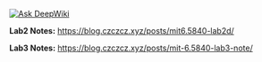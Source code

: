 
[![Ask DeepWiki](https://deepwiki.com/badge.svg)](https://deepwiki.com/czczcz831/mit-6.5840-solutions)

**Lab2 Notes:** https://blog.czczcz.xyz/posts/mit6.5840-lab2d/

**Lab3 Notes:** https://blog.czczcz.xyz/posts/mit-6.5840-lab3-note/
